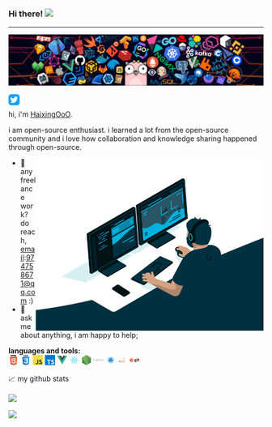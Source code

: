 ### Hi there! <img src="https://media.giphy.com/media/hvRJCLFzcasrR4ia7z/giphy.gif" width="25px">

***

![](https://github.com/HaixingOoO/HaixingOoO/blob/master/icons/header_1.png)

<a href="https://www.twitter.com/">
  <img align="left" alt="Abhishek's Instagram" width="22px" src="https://github.com/HaixingOoO/HaixingOoO/blob/master/icons/twitter_logo.png" />
</a>

<br/>

hi, i'm [HaixingOoO](https://HaixingOoO.github.io/blog/).

i am open-source enthusiast. i learned a lot from the open-source community and i love how collaboration and knowledge sharing happened through open-source.


 <img align="right" alt="GIF" src="https://github.com/uncledrewzhaopeng/uncledrewzhaopeng/blob/main/icons/code.gif?raw=true" width="450" height="340" />
  
- 💼 any freelance work? do reach, [email]():<974758671@qq.com> :)
- 💬 ask me about anything, i am happy to help;

**languages and tools:**  
<code><img height="20" src="https://raw.githubusercontent.com/github/explore/80688e429a7d4ef2fca1e82350fe8e3517d3494d/topics/html/html.png"></code>
<code><img height="20" src="https://raw.githubusercontent.com/github/explore/80688e429a7d4ef2fca1e82350fe8e3517d3494d/topics/css/css.png"></code>
<code><img height="20" src="https://raw.githubusercontent.com/github/explore/80688e429a7d4ef2fca1e82350fe8e3517d3494d/topics/javascript/javascript.png"></code>
<code><img height="20" src="https://raw.githubusercontent.com/github/explore/80688e429a7d4ef2fca1e82350fe8e3517d3494d/topics/typescript/typescript.png"></code>
<code><img height="20" src="https://raw.githubusercontent.com/github/explore/80688e429a7d4ef2fca1e82350fe8e3517d3494d/topics/vue/vue.png"></code>
<code><img height="20" src="https://raw.githubusercontent.com/github/explore/80688e429a7d4ef2fca1e82350fe8e3517d3494d/topics/react/react.png"></code>
<code><img height="20" src="https://raw.githubusercontent.com/github/explore/80688e429a7d4ef2fca1e82350fe8e3517d3494d/topics/nodejs/nodejs.png"></code>
<code><img height="20" src="https://raw.githubusercontent.com/github/explore/80688e429a7d4ef2fca1e82350fe8e3517d3494d/topics/express/express.png"></code>
<code><img height="20" src="https://raw.githubusercontent.com/github/explore/80688e429a7d4ef2fca1e82350fe8e3517d3494d/topics/webpack/webpack.png"></code>
<code><img height="20" src="https://raw.githubusercontent.com/github/explore/80688e429a7d4ef2fca1e82350fe8e3517d3494d/topics/mysql/mysql.png"></code>
<code><img height="20" src="https://raw.githubusercontent.com/github/explore/80688e429a7d4ef2fca1e82350fe8e3517d3494d/topics/git/git.png"></code>

📈 my github stats

<a href="https://github.com/anuraghazra/github-readme-stats">
  <img align="center" src="https://github-readme-stats.vercel.app/api/top-langs/?username=HaixingOoO&hide=glsl,go,rust,python,assembly&layout=compact" />
</a>

<a></a>

<a href="https://github.com/anuraghazra/github-readme-stats">
  <img align="center" src="https://github-readme-stats.vercel.app/api?username=HaixingOoO&theme=vue&show_icons=true&bg_color=DEG,COLOR1,COLOR2,COLOR3COLOR10" />
</a>
